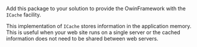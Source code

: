 Add this package to your solution to provide the OwinFramework with the `ICache` facility.

This implementation of `ICache` stores information in the application memory. This is useful when
your web site runs on a single server or the cached information does not need to be shared
between web servers.
